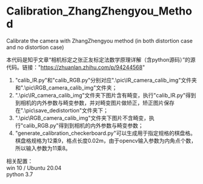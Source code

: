 # Calibration_ZhangZhengyou_Method
Calibrate the camera with ZhangZhengyou method (in both distortion case and no distortion case)

本代码是知乎文章“相机标定之张正友标定法数学原理详解（含python源码）”的源代码。链接："https://zhuanlan.zhihu.com/p/94244568"
1. "calib_IR.py"和"calib_RGB.py"分别对应".\pic\IR_camera_calib_img"文件夹和".\pic\RGB_camera_calib_img"文件夹；
2. ".\pic\IR_camera_calib_img"文件夹下图片含有畸变，执行"calib_IR.py"得到到相机的内外参数与畸变参数，并对畸变图片做矫正，矫正图片保存在".\pic\save_dedistortion"文件夹下；
3. ".\pic\RGB_camera_calib_img"文件夹下图片不含畸变，执行"calib_RGB.py"得到到相机的内外参数与畸变参数；
4. "generate_calibration_checkerboard.py"可以生成用于指定规格的棋盘格。棋盘格规格为12乘9，格点长度0.02m，由于opencv输入参数为内角点个数，所以输入参数为11乘8。

  相关配置：   
  win 10 / Ubuntu 20.04   
  python 3.7    
